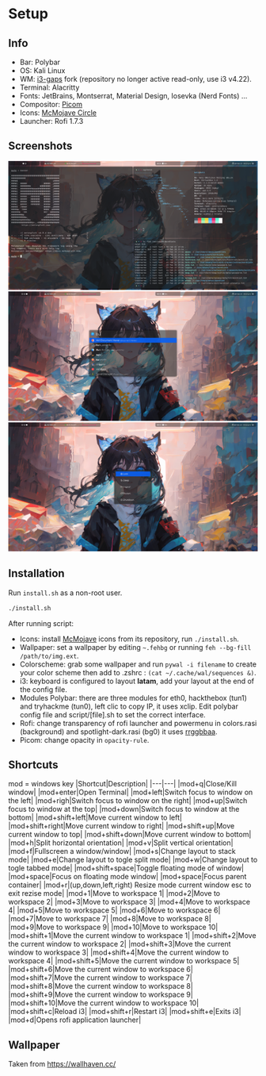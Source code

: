 # Setup

## Info
- Bar: Polybar
- OS: Kali Linux
- WM: [i3-gaps](https://github.com/Airblader/i3) fork (repository no longer active read-only, use i3 v4.22).
- Terminal: Alacritty
- Fonts: JetBrains, Montserrat, Material Design, Iosevka (Nerd Fonts) ...
- Compositor: [Picom](https://github.com/sdhand/picom)
- Icons: [McMojave Circle](https://github.com/vinceliuice/McMojave-circle)
- Launcher: Rofi 1.7.3

## Screenshots
![](/screenshots/s1.png)
![](/screenshots/s2.png)
![](/screenshots/s3.png)

## Installation
Run `install.sh` as a non-root user.
```bash
./install.sh
```
After running script:
- Icons: install [McMojave](https://github.com/vinceliuice/McMojave-circle) icons from its repository, run `./install.sh`.
- Wallpaper: set a wallpaper by editing `~.fehbg` or running `feh --bg-fill /path/to/img.ext`.
- Colorscheme: grab some wallpaper and run `pywal -i filename` to create your color scheme then add to .zshrc : `(cat ~/.cache/wal/sequences &)`.
- i3: keyboard is configured to layout **latam**, add your layout at the end of the config file.
- Modules Polybar: there are three modules for eth0, hackthebox (tun1) and tryhackme (tun0), left clic to copy IP, it uses xclip. Edit polybar config file and script/[file].sh to set the correct interface.
- Rofi: change transparency of rofi launcher and powermenu in colors.rasi (background) and spotlight-dark.rasi (bg0) it uses [rrggbbaa](https://github.com/davatorium/rofi/blob/next/doc/rofi-theme.5.markdown#color).
- Picom: change opacity in `opacity-rule`.

## Shortcuts
mod = windows key
|Shortcut|Description|
|---|---|
|mod+q|Close/Kill window|
|mod+enter|Open Terminal|
|mod+left|Switch focus to window on the left|
|mod+righ|Switch focus to window on the right|
|mod+up|Switch focus to window at the top|
|mod+down|Switch focus to window at the bottom|
|mod+shift+left|Move current window to left|
|mod+shift+right|Move current window to right|
|mod+shift+up|Move current window to top|
|mod+shift+down|Move current window to bottom|
|mod+h|Split horizontal orientation|
|mod+v|Split vertical orientation|
|mod+f|Fullscreen a window/window|
|mod+s|Change layout to stack mode|
|mod+e|Change layout to togle split mode|
|mod+w|Change layout to togle tabbed mode|
|mod+shift+space|Toggle floating mode of window|
|mod+space|Focus on floating mode window|
|mod+space|Focus parent container|
|mod+r|(up,down,left,right) Resize mode current window esc to exit rezise mode|
|mod+1|Move to workspace 1|
|mod+2|Move to workspace 2|
|mod+3|Move to workspace 3|
|mod+4|Move to workspace 4|
|mod+5|Move to workspace 5|
|mod+6|Move to workspace 6|
|mod+7|Move to workspace 7|
|mod+8|Move to workspace 8|
|mod+9|Move to workspace 9|
|mod+10|Move to workspace 10|
|mod+shift+1|Move the current window to workspace 1|
|mod+shift+2|Move the current window to workspace 2|
|mod+shift+3|Move the current window to workspace 3|
|mod+shift+4|Move the current window to workspace 4|
|mod+shift+5|Move the current window to workspace 5|
|mod+shift+6|Move the current window to workspace 6|
|mod+shift+7|Move the current window to workspace 7|
|mod+shift+8|Move the current window to workspace 8|
|mod+shift+9|Move the current window to workspace 9|
|mod+shift+10|Move the current window to workspace 10|
|mod+shift+c|Reload i3|
|mod+shift+r|Restart i3|
|mod+shift+e|Exits i3|
|mod+d|Opens rofi application launcher|

## Wallpaper
Taken from https://wallhaven.cc/